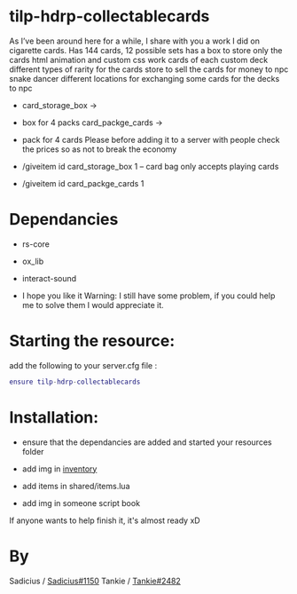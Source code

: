 # tilp-hdrp-collectablecards
As I’ve been around here for a while, I share with you a work I did on cigarette cards.
Has 144 cards, 12 possible sets has a box to store only the cards html animation and custom css work cards of each custom deck different types of rarity for the cards store to sell the cards for money to npc snake dancer different locations for exchanging some cards for the decks to npc

- card_storage_box → 
- box for 4 packs card_packge_cards → 
- pack for 4 cards Please before adding it to a server with people check the prices so as not to break the economy

- /giveitem id card_storage_box 1 – card bag only accepts playing cards
- /giveitem id card_packge_cards 1 

# Dependancies
- rs-core
- ox_lib
- interact-sound

- I hope you like it Warning: I still have some problem, if you could help me to solve them I would appreciate it.

# Starting the resource:
add the following to your server.cfg file : 
```lua 
ensure tilp-hdrp-collectablecards
```

# Installation:
- ensure that the dependancies are added and started your resources folder

- add img in [inventory](https://github.com/TankieTwitch/FREE-RedM-Image-Library/tree/main/images/%5Bcollector-items%5D/%5Bcigarette-cards%5D) 
- add items in shared/items.lua
- add img in someone script book

If anyone wants to help finish it, it's almost ready xD

# By
Sadicius / [Sadicius#1150](https://linktr.ee/sadicius)
Tankie / [Tankie#2482](https://linktr.ee/tankietwitch)

